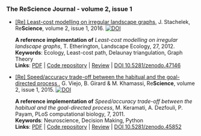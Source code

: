 ### The ReScience Journal - volume 2, issue 1

* [[Re] Least-cost modelling on irregular landscape graphs](https://github.com/ReScience-Archives/Stachelek-2016/raw/master/article/article.pdf), J. Stachelek, Re**Science**, volume 2, issue 1, 2016. [![DOI](https://zenodo.org/badge/doi/10.5281/zenodo.45852.svg)](http://dx.doi.org/10.5281/zenodo.45852)

  **A reference implementation of** *Least-cost modelling on irregular landscape graphs*, T. Etherington, Landscape Ecology, 27, 2012.  
  **Keywords**: Ecology, Least-cost path, Delaunay triangulation, Graph Theory  
  **Links**: [PDF](https://github.com/ReScience-Archives/Stachelek-2016/raw/master/article/article.pdf) | [Code repository](https://github.com/ReScience-Archives/Stachelek-2016/tree/master/code/irlgraph) | [Review](https://github.com/ReScience/ReScience-submission/pull/11) | [DOI 10.5281/zenodo.47146](http://dx.doi.org/10.5281/zenodo.47146)



* [[Re] Speed/accuracy trade-off between the habitual and the goal-directed process
](https://github.com/ReScience-Archives/Viejo-Girard-Khamassi-2016/raw/master/article/viejo_girard_khamassi.pdf), G. Viejo, B. Girard & M. Khamassi, Re**Science**, volume 2, issue 1, 2015. [![DOI](https://zenodo.org/badge/doi/10.5281/zenodo.45852.svg)](http://dx.doi.org/10.5281/zenodo.45852)

  **A reference implementation of** *Speed/accuracy trade-off between the habitual and the goal-directed process*, M. Keramati, A. Dezfouli, P. Payam, PLoS computational biology, 7, 2011.  
  **Keywords**: Neuroscience, Decision Making, Python  
  **Links**: [PDF](https://github.com/ReScience-Archives/Viejo-Girard-Khamassi-2016/raw/master/article/viejo_girard_khamassi.pdf) | [Code repository](https://github.com/ReScience-Archives/Viejo-Girard-Khamassi-2016/raw/master/code) | [Review](https://github.com/ReScience/ReScience-submission/pull/14) | [DOI 10.5281/zenodo.45852](http://dx.doi.org/10.5281/zenodo.45852)

